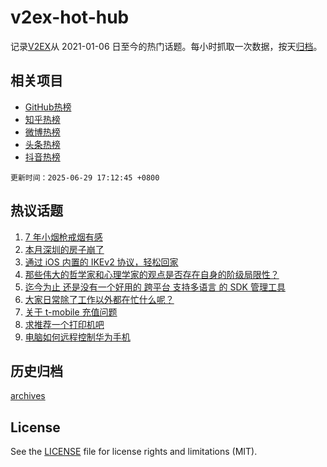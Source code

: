 # v2ex-hot-hub

 记录[V2EX](https://www.v2ex.com/)从 2021-01-06 日至今的热门话题。每小时抓取一次数据，按天[归档](archives)。
 
 ## 相关项目

- [GitHub热榜](https://github.com/lonnyzhang423/github-hot-hub)
- [知乎热榜](https://github.com/lonnyzhang423/zhihu-hot-hub)
- [微博热榜](https://github.com/lonnyzhang423/weibo-hot-hub)
- [头条热榜](https://github.com/lonnyzhang423/toutiao-hot-hub)
- [抖音热榜](https://github.com/lonnyzhang423/douyin-hot-hub)


 `更新时间：2025-06-29 17:12:45 +0800`

## 热议话题

1. [7 年小烟枪戒烟有感](https://www.v2ex.com/t/1141740)
1. [本月深圳的房子崩了](https://www.v2ex.com/t/1141663)
1. [通过 iOS 内置的 IKEv2 协议，轻松回家](https://www.v2ex.com/t/1141715)
1. [那些伟大的哲学家和心理学家的观点是否存在自身的阶级局限性？](https://www.v2ex.com/t/1141718)
1. [迄今为止 还是没有一个好用的 跨平台 支持多语言 的 SDK 管理工具](https://www.v2ex.com/t/1141687)
1. [大家日常除了工作以外都在忙什么呢？](https://www.v2ex.com/t/1141736)
1. [关于 t-mobile 充值问题](https://www.v2ex.com/t/1141717)
1. [求推荐一个打印机吧](https://www.v2ex.com/t/1141672)
1. [电脑如何远程控制华为手机](https://www.v2ex.com/t/1141675)

## 历史归档

[archives](archives)

## License

See the [LICENSE](LICENSE) file for license rights and limitations (MIT).
